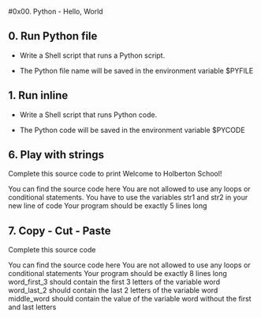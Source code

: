 #0x00. Python - Hello, World

## 0. Run Python file

* Write a Shell script that runs a Python script.

* The Python file name will be saved in the environment variable $PYFILE

## 1. Run inline

* Write a Shell script that runs Python code.

* The Python code will be saved in the environment variable $PYCODE


## 6. Play with strings

Complete this source code to print Welcome to Holberton School!

You can find the source code here
You are not allowed to use any loops or conditional statements.
You have to use the variables str1 and str2 in your new line of code
Your program should be exactly 5 lines long

## 7. Copy - Cut - Paste
Complete this source code

You can find the source code here
You are not allowed to use any loops or conditional statements
Your program should be exactly 8 lines long
word_first_3 should contain the first 3 letters of the variable word
word_last_2 should contain the last 2 letters of the variable word
middle_word should contain the value of the variable word without the first and last letters
